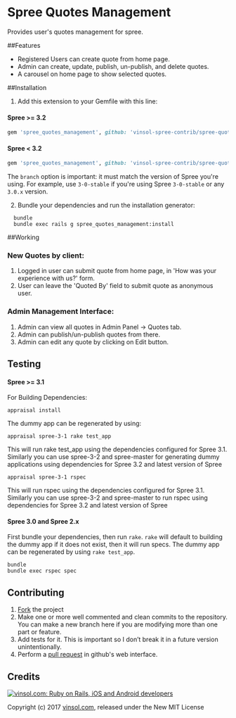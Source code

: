 Spree Quotes Management
==================

Provides user's quotes management for spree.

##Features

  * Registered Users can create quote from home page.
  * Admin can create, update, publish, un-publish, and delete quotes.
  * A carousel on home page to show selected quotes.

##Installation

1. Add this extension to your Gemfile with this line:

  #### Spree >= 3.2

  ```ruby
  gem 'spree_quotes_management', github: 'vinsol-spree-contrib/spree-quotes-management'
  ```

  #### Spree < 3.2

  ```ruby
  gem 'spree_quotes_management', github: 'vinsol-spree-contrib/spree-quotes-management', branch: 'X-X-stable'
  ```

  The `branch` option is important: it must match the version of Spree you're using.
  For example, use `3-0-stable` if you're using Spree `3-0-stable` or any `3.0.x` version.


2. Bundle your dependencies and run the installation generator:

  ```shell
    bundle
    bundle exec rails g spree_quotes_management:install
  ```

##Working

### New Quotes by client:

  1. Logged in user can submit quote from home page, in 'How was your experience with us?' form.
  2. User can leave the 'Quoted By' field to submit quote as anonymous user.

### Admin Management Interface:
  1. Admin can view all quotes in Admin Panel -> Quotes tab.
  2. Admin can publish/un-publish quotes from there.
  3. Admin can edit any quote by clicking on Edit button.

## Testing

  #### Spree >= 3.1

  For Building Dependencies:
  ```shell
  appraisal install
  ```

  The dummy app can be regenerated by using:
  ```shell
  appraisal spree-3-1 rake test_app

  ```
  This will run rake test_app using the dependencies configured for Spree 3.1. Similarly you can use spree-3-2 and spree-master for generating dummy applications using dependencies for Spree 3.2 and latest version of Spree


  ```shell
  appraisal spree-3-1 rspec
  ```
  This will run rspec using the dependencies configured for Spree 3.1. Similarly you can use spree-3-2 and spree-master to run rspec using dependencies for Spree 3.2 and latest version of Spree


  #### Spree 3.0 and Spree 2.x

  First bundle your dependencies, then run `rake`. `rake` will default to building the dummy app if it does not exist, then it will run specs. The dummy app can be regenerated by using `rake test_app`.

  ```shell
  bundle
  bundle exec rspec spec
  ```

## Contributing

  1. [Fork](https://help.github.com/articles/fork-a-repo) the project
  2. Make one or more well commented and clean commits to the repository. You can make a new branch here if you are modifying more than one part or feature.
  3. Add tests for it. This is important so I don’t break it in a future version unintentionally.
  4. Perform a [pull request](https://help.github.com/articles/using-pull-requests) in github's web interface.

Credits
-------

[![vinsol.com: Ruby on Rails, iOS and Android developers](http://vinsol.com/vin_logo.png "Ruby on Rails, iOS and Android developers")](http://vinsol.com)

Copyright (c) 2017 [vinsol.com](http://vinsol.com "Ruby on Rails, iOS and Android developers"), released under the New MIT License
